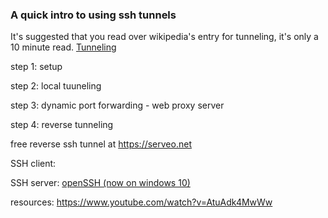 ### A quick intro to using ssh tunnels

It's suggested that you read over wikipedia's entry for tunneling, it's only a 10 minute read.
[Tunneling](https://en.wikipedia.org/wiki/Tunneling_protocol)

step 1: setup

step 2: local tuuneling

step 3: dynamic port forwarding - web proxy server

step 4: reverse tunneling

free reverse ssh tunnel at https://serveo.net

SSH client: 

SSH server:
   [openSSH (now on windows 10)](https://docs.microsoft.com/en-us/windows-server/administration/openssh/openssh_overview) 



resources:
https://www.youtube.com/watch?v=AtuAdk4MwWw